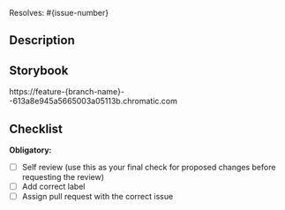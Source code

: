<!--- Issue number will be inserted automatically if properly defined -->
Resolves: #{issue-number}

## Description

## Storybook

<!--- Branch name will be inserted automatically -->
https://feature-{branch-name}--613a8e945a5665003a05113b.chromatic.com

## Checklist

**Obligatory:**

- [ ] Self review (use this as your final check for proposed changes before requesting the review)
- [ ] Add correct label
- [ ] Assign pull request with the correct issue
